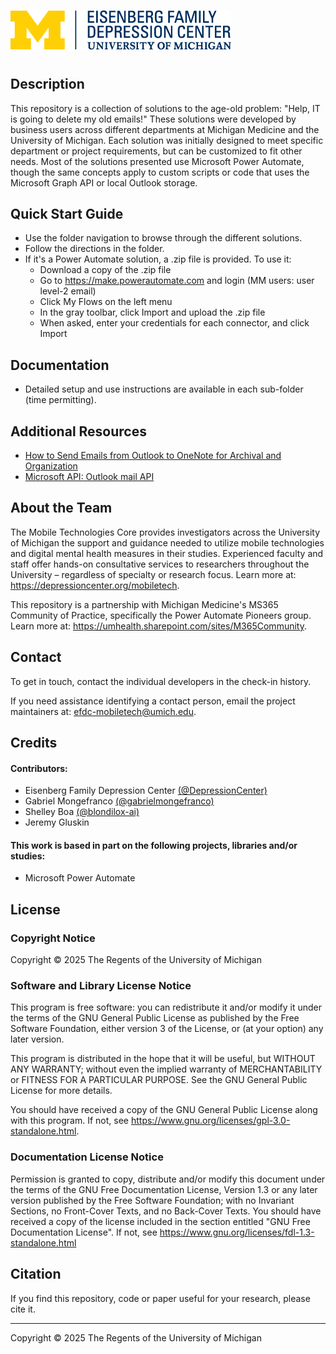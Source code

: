 ![Depression Center Logo](https://github.com/DepressionCenter/.github/blob/main/images/EFDCLogo_375w.png "depressioncenter.org")

# <Repository Title>

## Description
This repository is a collection of solutions to the age-old problem: "Help, IT is going to delete my old emails!" These solutions were developed by business users across different departments at Michigan Medicine and the University of Michigan. Each solution was initially designed to meet specific department or project requirements, but can be customized to fit other needs. Most of the solutions presented use Microsoft Power Automate, though the same concepts apply to custom scripts or code that uses the Microsoft Graph API or local Outlook storage.



## Quick Start Guide
+ Use the folder navigation to browse through the different solutions.
+ Follow the directions in the folder.
+ If it's a Power Automate solution, a .zip file is provided. To use it:
  + Download a copy of the .zip file
  + Go to https://make.powerautomate.com and login (MM users: user level-2 email)
  + Click My Flows on the left menu
  + In the gray toolbar, click Import and upload the .zip file
  + When asked, enter your credentials for each connector, and click Import



## Documentation
+ Detailed setup and use instructions are available in each sub-folder (time permitting).



## Additional Resources
+ [How to Send Emails from Outlook to OneNote for Archival and Organization](https://teamdynamix.umich.edu/TDClient/210/DepressionCenter/KB/ArticleDet?ID=13305)
+ [Microsoft API: Outlook mail API](https://learn.microsoft.com/en-us/graph/outlook-mail-concept-overview)



## About the Team
The Mobile Technologies Core provides investigators across the University of Michigan the support and guidance needed to utilize mobile technologies and digital mental health measures in their studies. Experienced faculty and staff offer hands-on consultative services to researchers throughout the University – regardless of specialty or research focus. Learn more at: https://depressioncenter.org/mobiletech.

This repository is a partnership with Michigan Medicine's MS365 Community of Practice, specifically the Power Automate Pioneers group. Learn more at: https://umhealth.sharepoint.com/sites/M365Community.



## Contact
To get in touch, contact the individual developers in the check-in history.

If you need assistance identifying a contact person, email the project maintainers at: efdc-mobiletech@umich.edu.



## Credits
#### Contributors:
+ Eisenberg Family Depression Center [(@DepressionCenter)](https://github.com/DepressionCenter/)
+ Gabriel Mongefranco [(@gabrielmongefranco)](https://github.com/gabrielmongefranco)
+ Shelley Boa [(@blondilox-ai)](https://github.com/blondilox-ai)
+ Jeremy Gluskin



#### This work is based in part on the following projects, libraries and/or studies:
+ Microsoft Power Automate



## License
### Copyright Notice
Copyright © 2025 The Regents of the University of Michigan


### Software and Library License Notice
This program is free software: you can redistribute it and/or modify it under the terms of the GNU General Public License as published by the Free Software Foundation, either version 3 of the License, or (at your option) any later version.

This program is distributed in the hope that it will be useful, but WITHOUT ANY WARRANTY; without even the implied warranty of MERCHANTABILITY or FITNESS FOR A PARTICULAR PURPOSE. See the GNU General Public License for more details.

You should have received a copy of the GNU General Public License along with this program. If not, see <https://www.gnu.org/licenses/gpl-3.0-standalone.html>.


### Documentation License Notice
Permission is granted to copy, distribute and/or modify this document 
under the terms of the GNU Free Documentation License, Version 1.3 
or any later version published by the Free Software Foundation; 
with no Invariant Sections, no Front-Cover Texts, and no Back-Cover Texts. 
You should have received a copy of the license included in the section entitled "GNU 
Free Documentation License". If not, see <https://www.gnu.org/licenses/fdl-1.3-standalone.html>



## Citation
If you find this repository, code or paper useful for your research, please cite it.

----

Copyright © 2025 The Regents of the University of Michigan
